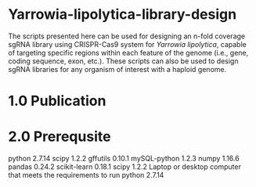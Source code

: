 # Yarrowia-lipolytica-library-design
The scripts presented here can be used for designing an n-fold coverage sgRNA library using CRISPR-Cas9 system for _Yarrowia lipolytica_, capable of targeting specific regions within each feature of the genome (i.e., gene, coding sequence, exon, etc.). These scripts can also be used to design sgRNA libraries for any organism of interest with a haploid genome.
# 1.0 Publication

# 2.0 Prerequsite
python 2.7.14
scipy 1.2.2
gffutils 0.10.1
mySQL-python 1.2.3
numpy 1.16.6
pandas 0.24.2
scikit-learn 0.18.1
scipy 1.2.2
Laptop or desktop computer that meets the requirements to run python 2.7.14

